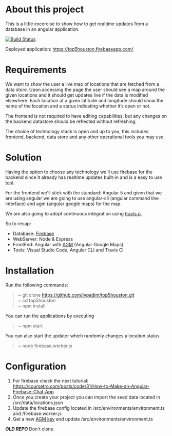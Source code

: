 # About this project
This is a little excercise to show how to get realtime updates from a database in an angular application.

[![Build Status](https://travis-ci.org/ivpadim/top5houston.svg?branch=master)](https://travis-ci.org/ivpadim/top5houston/builds)

Deployed application: https://top5houston.firebaseapp.com/

# Requirements

We want to show the user a live map of locations that are fetched from a data store. Upon accessing the page the user 
should see a map around the given locations and it should get updates live if the data is modified elsewhere. 
Each location at a given latitude and longitude should show the name of the location and a status indicating whether 
it’s open or not.

The frontend is not required to have editing capabilities, but any changes on the backend datastore should be reflected 
without refreshing.

The choice of technology stack is open and up to you, this includes frontend, backend, data store and any other operational 
tools you may use.

# Solution

Having the option to choose any technology we'll use firebase for the backend since it already has realtime updates 
built-in and is a easy to use tool.

For the frontend we'll stick with the standard: Angular 5 and given that we are using angular we are going to use angular-cli 
(angular command line interface) and agm (angular google maps) for the map.

We are also going to adopt continuous integration using [travis ci](https://travis-ci.org).

So to recap:

- Database: [Firebase](https://firebase.google.com)
- WebServer: Node & Express
- FrontEnd: Angular with [AGM](https://angular-maps.com/guides/getting-started/) (Angular Google Maps)
- Tools: Visual Studio Code, Angular CLI and Travis CI
  

# Installation

Run the following commands:

>  ~ git clone https://github.com/ivpadim/top5houston.git  
>  ~ cd top5houston  
>  ~ npm install  

You can run the applications by executing

> ~ npm start

You can also start the updater which randomly changes a location status

> ~ node firebase.worker.js

# Configuration

1) For firebase check the next tutorial: https://coursetro.com/posts/code/31/How-to-Make-an-Angular-Firebase-Chat-App
2) Once you create your project you can import the seed data located in /src/data/locations.json
3) Update the firebase config located in /src/environments/environment.ts and /firebase.worker.js
4) Get a new [AGM key](https://developers.google.com/maps/documentation/javascript/get-api-key?hl=en#key) and update /src/environments/environment.ts

***OLD REPO***
Don't clone

